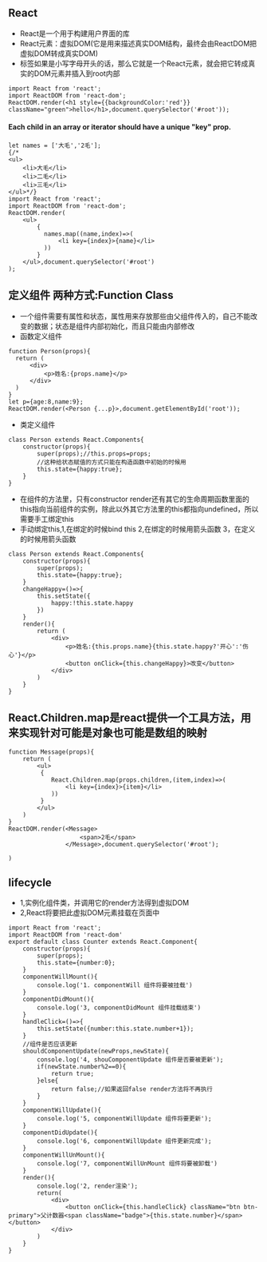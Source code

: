 ## React
- React是一个用于构建用户界面的库
- React元素：虚拟DOM(它是用来描述真实DOM结构，最终会由ReactDOM把虚拟DOM转成真实DOM)
- 标签如果是小写字母开头的话，那么它就是一个React元素，就会把它转成真实的DOM元素并插入到root内部
```
import React from 'react';
import ReactDOM from 'react-dom';
ReactDOM.render(<h1 style={{backgroundColor:'red'}} className="green">hello</h1>,document.querySelector('#root'));
```
#### Each child in an array or iterator should have a unique "key" prop.
```
let names = ['大毛','2毛'];
{/*
<ul>
    <li>大毛</li>
    <li>二毛</li>
    <li>三毛</li>
</ul>*/}
import React from 'react';
import ReactDOM from 'react-dom';
ReactDOM.render(
    <ul>
        {
          names.map((name,index)=>(
              <li key={index}>{name}</li>
          ))
        }
    </ul>,document.querySelector('#root')
);
```
## 定义组件 两种方式:Function Class
- 一个组件需要有属性和状态，属性用来存放那些由父组件传入的，自己不能改变的数据；状态是组件内部初始化，而且只能由内部修改
- 函数定义组件
```
function Person(props){
  return (
      <div>
          <p>姓名:{props.name}</p>
      </div>
  )
}
let p={age:8,name:9};
ReactDOM.render(<Person {...p}>,document.getElementById('root'));
```
- 类定义组件
```
class Person extends React.Components{
    constructor(props){
        super(props);//this.props=props;
        //这种给状态赋值的方式只能在构造函数中初始的时候用
        this.state={happy:true};
    }
}
```
- 在组件的方法里，只有constructor render还有其它的生命周期函数里面的this指向当前组件的实例，除此以外其它方法里的this都指向undefined，所以需要手工绑定this
- 手动绑定this,1,在绑定的时候bind this 2,在绑定的时候用箭头函数 3，在定义的时候用箭头函数
```
class Person extends React.Components{
    constructor(props){
        super(props);
        this.state={happy:true};
    }
    changeHappy=()=>{
        this.setState({
            happy:!this.state.happy
        })
    }
    render(){
        return (
            <div>
                <p>姓名:{this.props.name}{this.state.happy?'开心':'伤心'}</p>
                <button onClick={this.changeHappy}>改变</button>
            </div>
        )
    }
}
```
## React.Children.map是react提供一个工具方法，用来实现针对可能是对象也可能是数组的映射
```
function Message(props){
    return (
        <ul>
         {
            React.Children.map(props.children,(item,index)=>(
                <li key={index}>{item}</li>
            ))
         }
        </ul>
    )
}
ReactDOM.render(<Message>
                    <span>2毛</span>
                </Message>,document.querySelector('#root');

)
```
## lifecycle
- 1,实例化组件类，并调用它的render方法得到虚拟DOM
- 2,React将要把此虚拟DOM元素挂载在页面中
```
import React from 'react';
import ReactDOM from 'react-dom'
export default class Counter extends React.Component{
    constructor(props){
        super(props);
        this.state={number:0};
    }
    componentWillMount(){
        console.log('1. componentWill 组件将要被挂载')
    }
    componentDidMount(){
        console.log('3, componentDidMount 组件挂载结束')
    }
    handleClick=()=>{
        this.setState({number:this.state.number+1});
    }
    //组件是否应该更新
    shouldComponentUpdate(newProps,newState){
        console.log('4, shouComponentUpdate 组件是否要被更新');
        if(newState.number%2==0){
            return true;
        }else{
            return false;//如果返回false render方法将不再执行
        }
    }
    componentWillUpdate(){
        console.log('5, componentWillUpdate 组件将要更新');
    }
    componentDidUpdate(){
        console.log('6, componentWillUpdate 组件更新完成');
    }
    componentWillUnMount(){
        console.log('7, componentWillUnMount 组件将要被卸载')
    }
    render(){
        console.log('2, render渲染');
        return(
            <div>
                <button onClick={this.handleClick} className="btn btn-primary">父计数器<span className="badge">{this.state.number}</span></button>
            </div>
        )
    }
}
```

